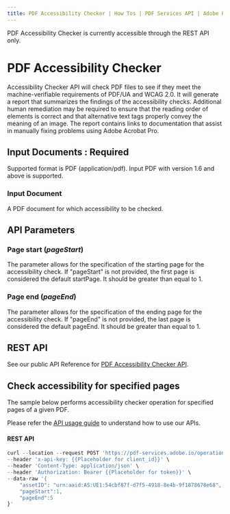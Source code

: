 ```yaml
---
title: PDF Accessibility Checker | How Tos | PDF Services API | Adobe PDF Services
---
```

<InlineAlert slots="text"/>

PDF Accessibility Checker is currently accessible through the REST API only.

# PDF Accessibility Checker

Accessibility Checker API will check PDF files to see if they meet the machine-verifiable requirements of PDF/UA and WCAG 2.0. It will generate a report that summarizes the findings of the accessibility checks. Additional human remediation may be required to ensure that the reading order of elements is correct and that alternative text tags properly convey the meaning of an image. The report contains links to documentation that assist in manually fixing problems using Adobe Acrobat Pro.

## Input Documents : **Required**

Supported format is PDF (application/pdf). Input PDF with version 1.6 and above is supported.

### Input Document

A PDF document for which accessibility to be checked.

## API Parameters

### Page start (_pageStart_)

The parameter allows for the specification of the starting page for the accessibility check. If "pageStart" is not provided, the first page is considered the default startPage. It should be greater than equal to 1.

### Page end (_pageEnd_)

The parameter allows for the specification of the ending page for the accessibility check. If "pageEnd" is not provided, the last page is considered the default pageEnd. It should be greater than equal to 1.

## REST API

See our public API Reference for [PDF Accessibility Checker API](../../../apis/#tag/PDF-Accessibility-Checker).

## Check accessibility for specified pages

The sample below performs accessibility checker operation for specified pages of a given PDF.

Please refer the [API usage guide](../gettingstarted.md) to understand how to use our APIs.

<CodeBlock slots="heading, code" repeat="1" languages="REST API" />

#### REST API

```javascript
curl --location --request POST 'https://pdf-services.adobe.io/operation/accessibilitychecker' \
--header 'x-api-key: {{Placeholder for client_id}}' \
--header 'Content-Type: application/json' \
--header 'Authorization: Bearer {{Placeholder for token}}' \
--data-raw '{
    "assetID": "urn:aaid:AS:UE1:54cbf87f-d7f5-4918-8e4b-9f1878678e68",
    "pageStart":1,
    "pageEnd":5
}'
```
